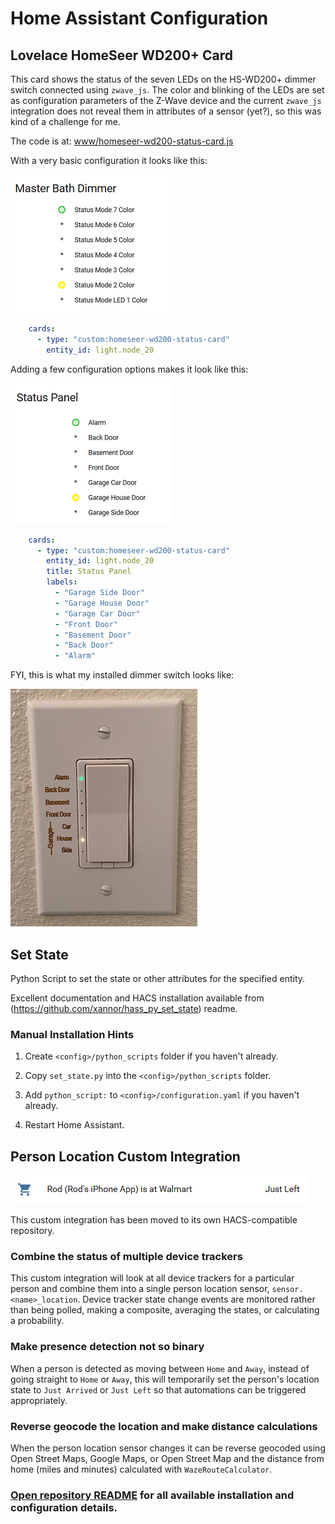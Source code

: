 # **Home Assistant Configuration**

## **Lovelace HomeSeer WD200+ Card**
This card shows the status of the seven LEDs on the HS-WD200+ dimmer switch connected using `zwave_js`. The color and blinking of the LEDs are set as configuration parameters of the Z-Wave device and the current `zwave_js` integration does not reveal them in attributes of a sensor (yet?), so this was kind of a challenge for me.

The code is at: [www/homeseer-wd200-status-card.js](https://raw.githubusercontent.com/rodpayne/home-assistant/main/.homeassistant/www/homeseer-wd200-status-card.js)

With a very basic configuration it looks like this:

![Default card example](docs/images/default-wd200-status2.png)
```yaml
    cards:
      - type: "custom:homeseer-wd200-status-card"
        entity_id: light.node_20
```

Adding a few configuration options makes it look like this:

![Customized card example](docs/images/configured-wd200-status.png)

```yaml
    cards:
      - type: "custom:homeseer-wd200-status-card"
        entity_id: light.node_20
        title: Status Panel
        labels:
          - "Garage Side Door"
          - "Garage House Door"
          - "Garage Car Door"
          - "Front Door"
          - "Basement Door"
          - "Back Door"
          - "Alarm"
```          
FYI, this is what my installed dimmer switch looks like:

![Dimmer as installed](docs/images/installed-wd200-hardware2.png)

## **Set State**
Python Script to set the state or other attributes for the specified entity.

Excellent documentation and HACS installation available from (https://github.com/xannor/hass_py_set_state) readme.

### **Manual Installation Hints**
1. Create `<config>/python_scripts` folder if you haven't already.

2. Copy `set_state.py` into the `<config>/python_scripts` folder.

3. Add `python_script:` to `<config>/configuration.yaml` if you haven't already.

4. Restart Home Assistant.

## **Person Location Custom Integration**

![Sample person location](docs/images/SamplePersonLocation.png)

This custom integration has been moved to its own HACS-compatible repository.

### **Combine the status of multiple device trackers**
This custom integration will look at all device trackers for a particular person and combine them into a single person location sensor, `sensor.<name>_location`. Device tracker state change events are monitored rather than being polled, making a composite, averaging the states, or calculating a probability.

### **Make presence detection not so binary**
When a person is detected as moving between `Home` and `Away`, instead of going straight to `Home` or `Away`, this will temporarily set the person's location state to `Just Arrived` or `Just Left` so that automations can be triggered appropriately.

### **Reverse geocode the location and make distance calculations**
When the person location sensor changes it can be reverse geocoded using Open Street Maps, Google Maps, or Open Street Map and the distance from home (miles and minutes) calculated with `WazeRouteCalculator`.

### **[Open repository README](https://github.com/rodpayne/home-assistant_person_location#home-assistant-person-location-custom-integration) for all available installation and configuration details.**
